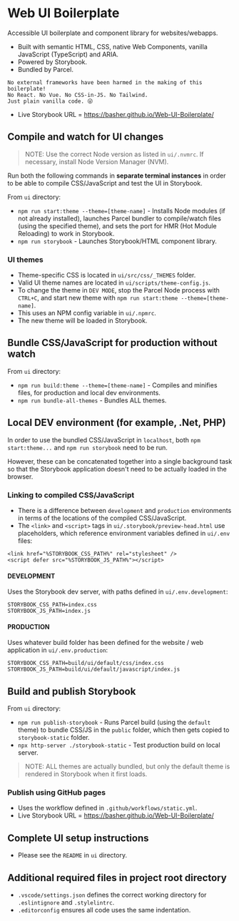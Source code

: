 # Web UI Boilerplate
Accessible UI boilerplate and component library for websites/webapps.
- Built with semantic HTML, CSS, native Web Components, vanilla JavaScript (TypeScript) and ARIA.
- Powered by Storybook.
- Bundled by Parcel.

```
No external frameworks have been harmed in the making of this boilerplate!
No React. No Vue. No CSS-in-JS. No Tailwind.
Just plain vanilla code. 😜
```

- Live Storybook URL = https://basher.github.io/Web-UI-Boilerplate/

## Compile and watch for UI changes
> NOTE: Use the correct Node version as listed in `ui/.nvmrc`. If necessary, install Node Version Manager (NVM).

Run both the following commands in **separate terminal instances** in order to be able to compile CSS/JavaScript and test the UI in Storybook.

From `ui` directory:
- `npm run start:theme --theme=[theme-name]` - Installs Node modules (if not already installed), launches Parcel bundler to compile/watch files (using the specified theme), and sets the port for HMR (Hot Module Reloading) to work in Storybook.
- `npm run storybook` - Launches Storybook/HTML component library.

### UI themes
- Theme-specific CSS is located in `ui/src/css/_THEMES` folder.
- Valid UI theme names are located in `ui/scripts/theme-config.js`.
- To change the theme in `DEV MODE`, stop the Parcel Node process with `CTRL+C`, and start new theme with `npm run start:theme --theme=[theme-name]`.
- This uses an NPM config variable in `ui/.npmrc`.
- The new theme will be loaded in Storybook.

## Bundle CSS/JavaScript for production without watch
From `ui` directory:
- `npm run build:theme --theme=[theme-name]` - Compiles and minifies files, for production and local dev environments.
- `npm run bundle-all-themes` - Bundles ALL themes.

## Local DEV environment (for example, .Net, PHP)
In order to use the bundled CSS/JavaScript in `localhost`, both `npm start:theme...` and `npm run storybook` need to be run.

However, these can be concatenated together into a single background task so that the Storybook application doesn't need to be actually loaded in the browser.

### Linking to compiled CSS/JavaScript
- There is a difference between `development` and `production` environments in terms of the locations of the compiled CSS/JavaScript.
- The `<link>` and `<script>` tags in `ui/.storybook/preview-head.html` use placeholders, which reference environment variables defined in `ui/.env` files:

```
<link href="%STORYBOOK_CSS_PATH%" rel="stylesheet" />
<script defer src="%STORYBOOK_JS_PATH%"></script>
```

#### DEVELOPMENT
Uses the Storybook dev server, with paths defined in `ui/.env.development`:
```
STORYBOOK_CSS_PATH=index.css
STORYBOOK_JS_PATH=index.js
```

#### PRODUCTION
Uses whatever build folder has been defined for the website / web application in `ui/.env.production`:
```
STORYBOOK_CSS_PATH=build/ui/default/css/index.css
STORYBOOK_JS_PATH=build/ui/default/javascript/index.js
```

## Build and publish Storybook
From `ui` directory:
- `npm run publish-storybook` - Runs Parcel build (using the `default` theme) to bundle CSS/JS in the `public` folder, which then gets copied to `storybook-static` folder.
- `npx http-server ./storybook-static` - Test production build on local server.

> NOTE: ALL themes are actually bundled, but only the default theme is rendered in Storybook when it first loads.

### Publish using GitHub pages
- Uses the workflow defined in `.github/workflows/static.yml`.
- Live Storybook URL = https://basher.github.io/Web-UI-Boilerplate/

## Complete UI setup instructions
- Please see the `README` in `ui` directory.

## Additional required files in project root directory
- `.vscode/settings.json` defines the correct working directory for `.eslintignore` and `.stylelintrc`.
- `.editorconfig` ensures all code uses the same indentation.
